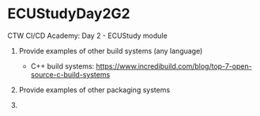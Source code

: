 # ECUStudyDay2G2

CTW CI/CD Academy: Day 2 - ECUStudy module

1. Provide examples of other build systems (any language)

   - C++ build systems: https://www.incredibuild.com/blog/top-7-open-source-c-build-systems

2. Provide examples of other packaging systems

3. 
